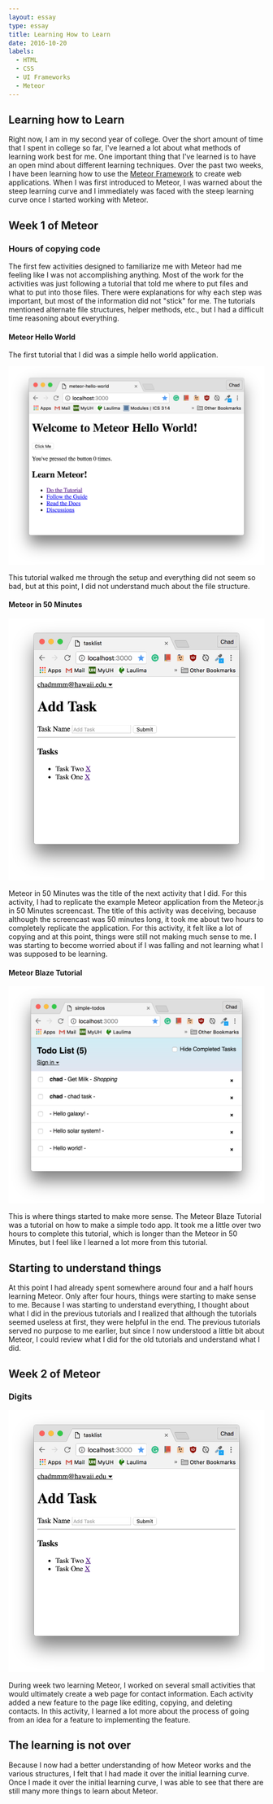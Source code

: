```yaml
---
layout: essay
type: essay
title: Learning How to Learn
date: 2016-10-20
labels:
  - HTML
  - CSS
  - UI Frameworks
  - Meteor
---
```


<h2>Learning how to Learn</h2>

Right now, I am in my second year of college. Over the short amount of time that I spent in college so far, I've learned a lot about what methods of learning work best for me. One important thing that I've learned is to have an open mind about different learning techniques. Over the past two weeks, I have been learning how to use the <a target="_blank" href="https://www.meteor.com/">Meteor Framework</a> to create web applications. When I was first introduced to Meteor, I was warned about the steep learning curve and I immediately was faced with the steep learning curve once I started working with Meteor.

<h2>Week 1 of Meteor</h2>

<h3>Hours of copying code</h3>

The first few activities designed to familiarize me with Meteor had me feeling like I was not accomplishing anything. Most of the work for the activities was just following a tutorial that told me where to put files and what to put into those files. There were explanations for why each step was important, but most of the information did not "stick" for me. The tutorials mentioned alternate file structures, helper methods, etc., but I had a difficult time reasoning about everything.

<h4>Meteor Hello World</h4>
The first tutorial that I did was a simple hello world application.

<a href="../images/Essays/Learning-How-to-Learn/meteor-hello-world.png"><img class="ui large rounded image" src="../images/Essays/Learning-How-to-Learn/meteor-hello-world.png"></a>

This tutorial walked me through the setup and everything did not seem so bad, but at this point, I did not understand much about the file structure.

<h4>Meteor in 50 Minutes</h4>

<a href="../images/Essays/Learning-How-to-Learn/meteor-in-50-minutes.png"><img class="ui large rounded image" src="../images/Essays/Learning-How-to-Learn/meteor-in-50-minutes.png"></a>

Meteor in 50 Minutes was the title of the next activity that I did. For this activity, I had to replicate the example Meteor application from the Meteor.js in 50 Minutes screencast. The title of this activity was deceiving, because although the screencast was 50 minutes long, it took me about two hours to completely replicate the application. For this activity, it felt like a lot of copying and at this point, things were still not making much sense to me. I was starting to become worried about if I was falling and not learning what I was supposed to be learning.

<h4>Meteor Blaze Tutorial</h4>

<a href="../images/Essays/Learning-How-to-Learn/simple-todos.png"><img class="ui large rounded image" src="../images/Essays/Learning-How-to-Learn/simple-todos.png"></a>

This is where things started to make more sense. The Meteor Blaze Tutorial was a tutorial on how to make a simple todo app. It took me a little over two hours to complete this tutorial, which is longer than the Meteor in 50 Minutes, but I feel like I learned a lot more from this tutorial. 

<h2>Starting to understand things</h2>

At this point I had already spent somewhere around four and a half hours learning Meteor. Only after four hours, things were starting to make sense to me. Because I was starting to understand everything, I thought about what I did in the previous tutorials and I realized that although the tutorials seemed useless at first, they were helpful in the end. The previous tutorials served no purpose to me earlier, but since I now understood a little bit about Meteor, I could review what I did for the old tutorials and understand what I did. 

<h2>Week 2 of Meteor</h2>

<h3>Digits</h3>

<a href="../images/Essays/Learning-How-to-Learn/meteor-in-50-minutes.png"><img class="ui large rounded image" src="../images/Essays/Learning-How-to-Learn/meteor-in-50-minutes.png"></a>

During week two learning Meteor, I worked on several small activities that would ultimately create a web page for contact information. Each activity added a new feature to the page like editing, copying, and deleting contacts. In this activity, I learned a lot more about the process of going from an idea for a feature to implementing the feature.

<h2>The learning is not over</h2>
Because I now had a better understanding of how Meteor works and the various structures, I felt that I had made it over the initial learning curve. Once I made it over the initial learning curve, I was able to see that there are still many more things to learn about Meteor.
